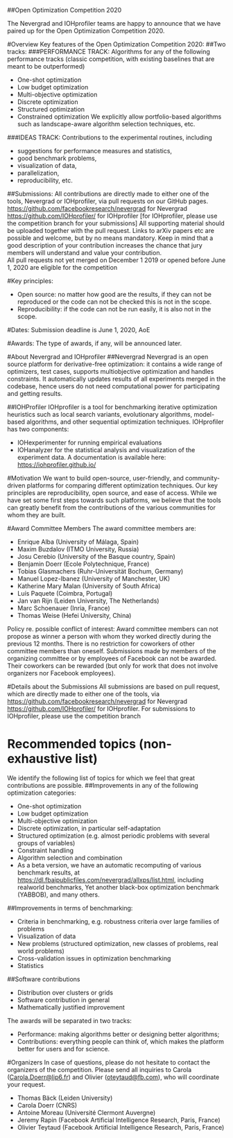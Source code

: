 ##Open Optimization Competition 2020

The Nevergrad and IOHprofiler teams are happy to announce that we have 
paired up for the Open Optimization Competition 2020. 



#Overview 
Key features of the Open Optimization Competition 2020:
##Two tracks: 
###PERFORMANCE TRACK: Algorithms for any of the following performance tracks
(classic competition, with existing baselines that are meant to be outperformed)
- One-shot optimization
- Low budget optimization
- Multi-objective optimization
- Discrete optimization
- Structured optimization 
- Constrained optimization
We explicitly allow portfolio-based algorithms such as landscape-aware algorithm selection techniques, etc. 

###IDEAS TRACK: Contributions to the experimental routines, including 
- suggestions for performance measures and statistics, 
- good benchmark problems, 
- visualization of data, 
- parallelization, 
- reproducibility, etc. 

##Submissions: 
All contributions are directly made to either one of the tools, Nevergrad or IOHprofiler, via pull requests on our GitHub pages. 
https://github.com/facebookresearch/nevergrad for Nevergrad 
https://github.com/IOHprofiler/ for IOHprofiler [for IOHprofiler, please use the competition branch for your submissions]
All supporting material should be uploaded together with the pull request. Links to arXiv papers etc are possible and welcome, but by no means mandatory. Keep in mind that a good description of your contribution increases the chance that jury members will understand and value your contribution.  
All pull requests not yet merged on December 1 2019 or opened before June 1, 2020 are eligible for  the competition

#Key principles:
- Open source: no matter how good are the results, if they can not be reproduced or the code can not be checked this is not in the scope.
- Reproducibility: if the code can not be run easily, it is also not in the scope.

#Dates: 
		Submission deadline is June 1, 2020, AoE

#Awards:
The type of awards, if any, will be announced later.

#About Nevergrad and IOHprofiler
##Nevergrad
Nevergrad is an open source platform for derivative-free optimization:  it contains a wide range of optimizers, test cases, supports multiobjective optimization and handles constraints. It automatically updates results of all experiments merged in the codebase, hence users do not need computational power for participating and getting results.

##IOHProfiler
IOHprofiler is a tool for benchmarking iterative optimization heuristics such as local search variants, evolutionary algorithms, model-based algorithms, and other sequential optimization techniques. IOHprofiler has two components: 
- IOHexperimenter for running empirical evaluations
- IOHanalyzer for the statistical analysis and visualization of the experiment data.
A documentation is available here: https://iohprofiler.github.io/  

#Motivation
We want to build open-source, user-friendly, and community-driven platforms for comparing different optimization techniques. Our key principles are reproducibility, open source, and ease of access. While we have set some first steps towards such platforms, we believe that the tools can greatly benefit from the contributions of the various communities for whom they are built.

#Award Committee Members
The award committee members are:
- Enrique Alba (University of Málaga, Spain)
- Maxim Buzdalov (ITMO University, Russia)
- Josu Cerebio (University of the Basque country, Spain)
- Benjamin Doerr (Ecole Polytechnique, France)
- Tobias Glasmachers (Ruhr-Universität Bochum, Germany)
- Manuel Lopez-Ibanez (University of Manchester, UK)
- Katherine Mary Malan  (University of South Africa)
- Luís Paquete (Coimbra, Portugal)
- Jan van Rijn (Leiden University, The Netherlands)
- Marc Schoenauer (Inria, France)
- Thomas Weise (Hefei University, China)


Policy re. possible conflict of interest: Award committee members can not propose as winner a person with whom they worked directly during the previous 12 months. There is no restriction for coworkers of other committee members than oneself.
Submissions made by members of the organizing committee or by employees of Facebook can not be awarded. Their coworkers can be rewarded (but only for work that does not involve organizers nor Facebook employees).

#Details about the Submissions 
All submissions are based on pull request, which are directly made to either one of the tools, via
https://github.com/facebookresearch/nevergrad for Nevergrad 
https://github.com/IOHprofiler/ for IOHprofiler. For submissions to IOHprofiler, please use the competition branch 

# Recommended topics (non-exhaustive list)
We identify the following list of topics for which we feel that great contributions are possible.
##Improvements in any of the following optimization categories:
- One-shot optimization
- Low budget optimization
- Multi-objective optimization
- Discrete optimization, in particular self-adaptation
- Structured optimization (e.g. almost periodic problems with several groups of variables) 
- Constraint handling
- Algorithm selection and combination
- As a beta version, we have an automatic recomputing of various benchmark results, at https://dl.fbaipublicfiles.com/nevergrad/allxps/list.html, including realworld benchmarks, Yet another black-box optimization benchmark (YABBOB), and many others.

##Improvements in terms of benchmarking:
- Criteria in benchmarking, e.g. robustness criteria over large families of problems
- Visualization of data
- New problems (structured optimization, new classes of problems, real world problems)
- Cross-validation issues in optimization benchmarking
- Statistics

##Software contributions
- Distribution over clusters or grids
- Software contribution in general
- Mathematically justified improvement

The awards will be separated in two tracks:
- Performance: making algorithms better or designing better algorithms;
- Contributions: everything people can think of, which makes the platform better for users and for science.

#Organizers
In case of questions, please do not hesitate to contact the organizers of the competition. Please send all inquiries to Carola (Carola.Doerr@lip6.fr) and Olivier (oteytaud@fb.com), who will coordinate your request. 
- Thomas Bäck (Leiden University)
- Carola Doerr (CNRS)
- Antoine Moreau (Université Clermont Auvergne)
- Jeremy Rapin (Facebook Artificial Intelligence Research, Paris, France)
- Olivier Teytaud (Facebook Artificial Intelligence Research, Paris, France)
